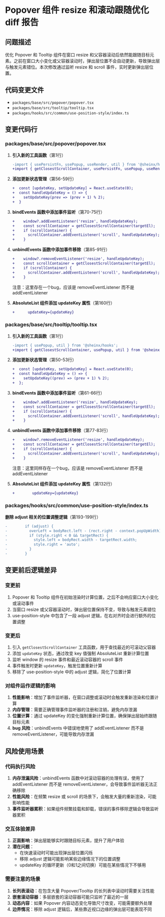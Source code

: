 # Popover 组件 resize 和滚动跟随优化 diff 报告

## 问题描述

优化 Popover 和 Tooltip 组件在窗口 resize 和父容器滚动后依然能跟随目标元素。之前在窗口大小变化或父容器滚动时，弹出层位置不会自动更新，导致弹出层与触发元素错位。本次修改通过监听 resize 和 scroll 事件，实时更新弹出层位置。

## 代码变更文件

- `packages/base/src/popover/popover.tsx`
- `packages/base/src/tooltip/tooltip.tsx`
- `packages/hooks/src/common/use-position-style/index.ts`

## 变更代码行

### packages/base/src/popover/popover.tsx

1. **引入新的工具函数**（第1行）
   ```diff
   -import { usePersistFn, usePopup, useRender, util } from '@sheinx/hooks';
   +import { getClosestScrollContainer, usePersistFn, usePopup, useRender, util } from '@sheinx/hooks';
   ```

2. **添加更新状态管理**（第56-59行）
   ```diff
   +  const [updateKey, setUpdateKey] = React.useState(0);
   +  const handleUpdateKey = () => {
   +    setUpdateKey(prev => (prev + 1) % 2);
   +  }
   ```

3. **bindEvents 函数中添加事件监听**（第70-75行）
   ```diff
   +    window?.addEventListener('resize', handleUpdateKey);
   +    const scrollContainer = getClosestScrollContainer(targetEl);
   +    if (scrollContainer) {
   +      scrollContainer.addEventListener('scroll', handleUpdateKey);
   +    }
   ```

4. **unbindEvents 函数中添加事件移除**（第85-91行）
   ```diff
   +    window?.removeEventListener('resize', handleUpdateKey);
   +    const scrollContainer = getClosestScrollContainer(targetEl);
   +    if (scrollContainer) {
   +      scrollContainer.addEventListener('scroll', handleUpdateKey);
   +    }
   ```
   注意：这里存在一个bug，应该是 removeEventListener 而不是 addEventListener

5. **AbsoluteList 组件添加 updateKey 属性**（第160行）
   ```diff
   +      updateKey={updateKey}
   ```

### packages/base/src/tooltip/tooltip.tsx

1. **引入新的工具函数**（第1行）
   ```diff
   -import { usePopup, util } from '@sheinx/hooks';
   +import { getClosestScrollContainer, usePopup, util } from '@sheinx/hooks';
   ```

2. **添加更新状态管理**（第50-53行）
   ```diff
   +  const [updateKey, setUpdateKey] = React.useState(0);
   +  const handleUpdateKey = () => {
   +    setUpdateKey((prev) => (prev + 1) % 2);
   +  };
   ```

3. **bindEvents 函数中添加事件监听**（第61-66行）
   ```diff
   +    window?.addEventListener('resize', handleUpdateKey);
   +    const scrollContainer = getClosestScrollContainer(targetEl);
   +    if (scrollContainer) {
   +      scrollContainer.addEventListener('scroll', handleUpdateKey);
   +    }
   ```

4. **unbindEvents 函数中添加事件移除**（第77-83行）
   ```diff
   +    window?.removeEventListener('resize', handleUpdateKey);
   +    const scrollContainer = getClosestScrollContainer(targetEl);
   +    if (scrollContainer) {
   +      scrollContainer.addEventListener('scroll', handleUpdateKey);
   +    }
   ```
   注意：这里同样存在一个bug，应该是 removeEventListener 而不是 addEventListener

5. **AbsoluteList 组件添加 updateKey 属性**（第132行）
   ```diff
   +        updateKey={updateKey}
   ```

### packages/hooks/src/common/use-position-style/index.ts

**删除 adjust 相关的位置调整逻辑**（第193-199行）
```diff
-        if (adjust) {
-          overLeft = bodyRect.left - (rect.right - context.popUpWidth);
-          if (style.right < 0 && targetRect) {
-            style.left = bodyRect.width - targetRect.width;
-            style.right = 'auto';
-          }
-        }
```

## 变更前后逻辑差异

### 变更前
1. Popover 和 Tooltip 组件在初始渲染时计算位置，之后不会响应窗口大小变化或滚动事件
2. 当窗口 resize 或父容器滚动时，弹出层位置保持不变，导致与触发元素错位
3. use-position-style 中包含了一段 adjust 逻辑，在右对齐时会进行额外的位置调整

### 变更后
1. 引入 `getClosestScrollContainer` 工具函数，用于查找最近的可滚动父容器
2. 添加 `updateKey` 状态，通过改变 key 值强制 AbsoluteList 重新计算位置
3. 监听 window 的 resize 事件和最近滚动容器的 scroll 事件
4. 事件触发时更新 `updateKey`，触发位置重新计算
5. 移除了 use-position-style 中的 adjust 逻辑，简化了位置计算

### 对组件运作逻辑的影响
1. **性能影响**：增加了事件监听器，在窗口调整或滚动时会触发重新渲染和位置计算
2. **内存管理**：需要正确管理事件监听器的注册和注销，避免内存泄漏
3. **位置计算**：通过 updateKey 的变化强制重新计算位置，确保弹出层始终跟随目标元素
4. **bug 风险**：unbindEvents 中错误地使用了 addEventListener 而不是 removeEventListener，可能导致内存泄漏

## 风险使用场景

### 代码执行风险
1. **内存泄漏风险**：unbindEvents 函数中对滚动容器的处理有误，使用了 addEventListener 而不是 removeEventListener，会导致事件监听器无法正确移除
2. **性能风险**：在频繁 resize 或 scroll 的场景下，会触发大量的重新渲染，可能影响性能
3. **事件监听器累积**：如果组件频繁挂载和卸载，错误的事件移除逻辑会导致监听器累积

### 交互体验差异
1. **正面影响**：弹出层能够实时跟随目标元素，提升了用户体验
2. **潜在问题**：
   - 在快速滚动时可能出现弹出层位置闪烁
   - 移除 adjust 逻辑可能影响某些边缘情况下的位置调整
   - updateKey 的循环更新（0和1之间切换）可能在某些情况下不够用

### 需要注意的场景
1. **长列表滚动**：在包含大量 Popover/Tooltip 的长列表中滚动时需要关注性能
2. **嵌套滚动容器**：多层嵌套的滚动容器可能只监听了最近的一层
3. **动态内容**：如果 Popover 内容动态变化导致尺寸改变，可能需要额外处理
4. **边界情况**：移除 adjust 逻辑后，某些靠近视口边缘的弹出层可能表现不同